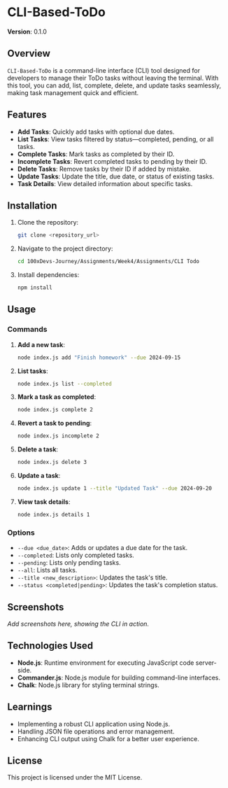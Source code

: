 # CLI-Based-ToDo

**Version**: 0.1.0

## Overview

`CLI-Based-ToDo` is a command-line interface (CLI) tool designed for developers to manage their ToDo tasks without leaving the terminal. With this tool, you can add, list, complete, delete, and update tasks seamlessly, making task management quick and efficient.

## Features

- **Add Tasks**: Quickly add tasks with optional due dates.
- **List Tasks**: View tasks filtered by status—completed, pending, or all tasks.
- **Complete Tasks**: Mark tasks as completed by their ID.
- **Incomplete Tasks**: Revert completed tasks to pending by their ID.
- **Delete Tasks**: Remove tasks by their ID if added by mistake.
- **Update Tasks**: Update the title, due date, or status of existing tasks.
- **Task Details**: View detailed information about specific tasks.

## Installation

1. Clone the repository:
    ```bash
    git clone <repository_url>
    ```

2. Navigate to the project directory:
    ```bash
    cd 100xDevs-Journey/Assignments/Week4/Assignments/CLI Todo
    ```

3. Install dependencies:
    ```bash
    npm install
    ```

## Usage

### Commands

1. **Add a new task**:
    ```bash
    node index.js add "Finish homework" --due 2024-09-15
    ```

2. **List tasks**:
    ```bash
    node index.js list --completed
    ```

3. **Mark a task as completed**:
    ```bash
    node index.js complete 2
    ```

4. **Revert a task to pending**:
    ```bash
    node index.js incomplete 2
    ```

5. **Delete a task**:
    ```bash
    node index.js delete 3
    ```

6. **Update a task**:
    ```bash
    node index.js update 1 --title "Updated Task" --due 2024-09-20
    ```

7. **View task details**:
    ```bash
    node index.js details 1
    ```

### Options

- `--due <due_date>`: Adds or updates a due date for the task.
- `--completed`: Lists only completed tasks.
- `--pending`: Lists only pending tasks.
- `--all`: Lists all tasks.
- `--title <new_description>`: Updates the task's title.
- `--status <completed|pending>`: Updates the task's completion status.


## Screenshots

_Add screenshots here, showing the CLI in action._

## Technologies Used

- **Node.js**: Runtime environment for executing JavaScript code server-side.
- **Commander.js**: Node.js module for building command-line interfaces.
- **Chalk**: Node.js library for styling terminal strings.

## Learnings

- Implementing a robust CLI application using Node.js.
- Handling JSON file operations and error management.
- Enhancing CLI output using Chalk for a better user experience.


## License

This project is licensed under the MIT License.

